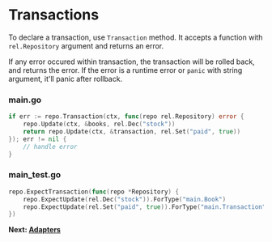 # Transactions

To declare a transaction, use `Transaction` method.
It accepts a function with `rel.Repository` argument and returns an error.

If any error occured within transaction, the transaction will be rolled back, and returns the error.
If the error is a runtime error or `panic` with string argument, it'll panic after rollback.

<!-- tabs:start -->

### **main.go**

```go
if err := repo.Transaction(ctx, func(repo rel.Repository) error {
    repo.Update(ctx, &books, rel.Dec("stock"))
    return repo.Update(ctx, &transaction, rel.Set("paid", true))
}); err != nil {
    // handle error
}
```

### **main_test.go**

```go
repo.ExpectTransaction(func(repo *Repository) {
    repo.ExpectUpdate(rel.Dec("stock")).ForType("main.Book")
    repo.ExpectUpdate(rel.Set("paid", true)).ForType("main.Transaction")
})
```

<!-- tabs:end -->

**Next: [Adapters](adapters.md)**
